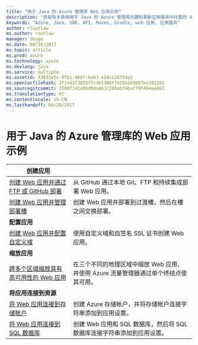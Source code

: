 ```yaml
---
title: "用于 Java 的 Azure 管理库 Web 应用示例"
description: "获取有关使用用于 Java 的 Azure 管理库创建和更新应用服务中托管的 Azure Web 应用的示例代码"
keywords: "Azure, Java, SDK, API, Maven, Gradle, web 应用, 应用服务"
author: rloutlaw
ms.author: routlaw
manager: douge
ms.date: 04/16/2017
ms.topic: article
ms.prod: azure
ms.technology: azure
ms.devlang: java
ms.service: multiple
ms.assetid: 43633e5c-9fb1-4807-ba63-e24c126754e2
ms.openlocfilehash: 2f1e43f3835ffcdb138bf7e29a1656b7ee381281
ms.sourcegitcommit: 1500f341a96d9da461c288abf4baf79f494ae662
ms.translationtype: HT
ms.contentlocale: zh-CN
ms.lasthandoff: 08/28/2017
---
```

# <a name="azure-management-libraries-for-java-samples-for-web-apps"></a>用于 Java 的 Azure 管理库的 Web 应用示例

| **创建应用** ||
|---|---|
| [创建 Web 应用并通过 FTP 或 GitHub 部署][1] | 从 GitHub 通过本地 Git、FTP 和持续集成部署 Web 应用。 |
| [创建 Web 应用并管理部署槽][2] | 创建 Web 应用并部署到过渡槽，然后在槽之间交换部署。 |
| **配置应用** ||
| [创建 Web 应用并配置自定义域][3] | 使用自定义域和自签名 SSL 证书创建 Web 应用。 |
| **缩放应用** ||
| [跨多个区域缩放具有高可用性的 Web 应用][4] | 在三个不同的地理区域中缩放 Web 应用，并使用 Azure 流量管理器通过单个终结点使其可用。 | 
| **将应用连接到资源** ||
| [将 Web 应用连接到存储帐户][5] | 创建 Azure 存储帐户，并将存储帐户连接字符串添加到应用设置。 |
| [将 Web 应用连接到 SQL 数据库][6] | 创建 Web 应用和 SQL 数据库，然后将 SQL 数据库连接字符串添加到应用设置。 |

[1]: java-sdk-configure-webapp-sources.md
[2]: https://azure.microsoft.com/resources/samples/app-service-java-manage-staging-and-production-slots-for-web-apps/
[3]: https://azure.microsoft.com/resources/samples/app-service-java-manage-web-apps-with-custom-domains/
[4]: https://azure.microsoft.com/resources/samples/app-service-java-scale-web-apps-on-linux/
[5]: https://azure.microsoft.com/resources/samples/app-service-java-manage-storage-connections-for-web-apps/
[6]: https://azure.microsoft.com/resources/samples/app-service-java-manage-data-connections-for-web-apps/